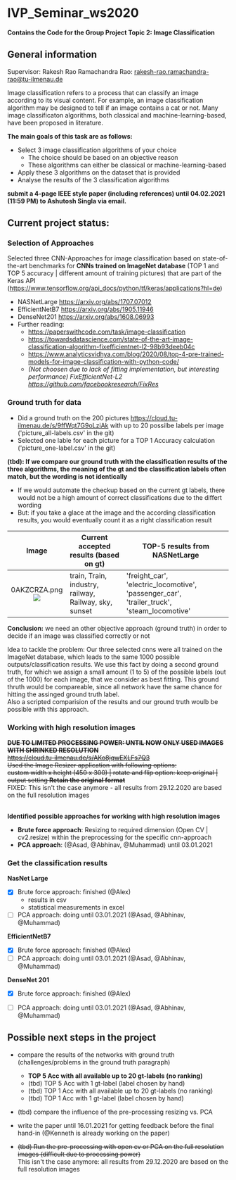 # IVP_Seminar_ws2020

**Contains the Code for the Group Project Topic 2: Image Classification**

## General information

Supervisor: Rakesh Rao Ramachandra Rao: rakesh-rao.ramachandra-rao@tu-ilmenau.de

Image classification refers to a process that can classify an image according to its visual content. 
For example, an image classification algorithm may be designed to tell if an image contains a cat or not. 
Many image classificaton algorithms, both classical and machine-learning-based, have been proposed in literature. 

**The main goals of this task are as follows:**
* Select 3 image classification algorithms of your choice
  * The choice should be based on an objective reason
  * These algorithms can either be classical or machine-learning-based
* Apply these 3 algorithms on the dataset that is provided 
* Analyse the results of the 3 classification algorithms

**submit a 4-page IEEE style paper (including references) until 04.02.2021 (11:59 PM) to Ashutosh Singla via email.**

## Current project status:
### Selection of Approaches
Selected three CNN-Approaches for image classification based on state-of-the-art benchmarks for **CNNs trained on ImageNet database** (TOP 1 and TOP 5 accuracy | different amount of training pictures) that are part of the Keras API (https://www.tensorflow.org/api_docs/python/tf/keras/applications?hl=de)
  * NASNetLarge https://arxiv.org/abs/1707.07012
  * EfficientNetB7 https://arxiv.org/abs/1905.11946
  * DenseNet201 https://arxiv.org/abs/1608.06993  
* Further reading:
  * https://paperswithcode.com/task/image-classification
  * https://towardsdatascience.com/state-of-the-art-image-classification-algorithm-fixefficientnet-l2-98b93deeb04c 
  * https://www.analyticsvidhya.com/blog/2020/08/top-4-pre-trained-models-for-image-classification-with-python-code/ 
  * *(Not choosen due to lack of fitting implementation, but interesting performance) FixEfficientNet-L2 https://github.com/facebookresearch/FixRes*
 
### Ground truth for data
* Did a ground truth on the 200 pictures https://cloud.tu-ilmenau.de/s/9ffWqt7G9oLziAk with up to 20 possilbe labels per image ('picture_all-labels.csv' in the git)
* Selected one lable for each picture for a TOP 1 Accuracy calculation ('picture_one-label.csv' in the git)

**(tbd): If we compare our ground truth with the classification results of the three algorithms, the meaning of the gt and tbe classification labels often match, but the wording is not identically**
 * If we would automate the checkup based on the current gt labels, there would not be a high amount of correct classifications due to the differt wording 
 * But: if you take a glace at the image and the according classification results, you would eventually count it as a right classification result 

|     Image    | Current accepted results (based on gt)                | TOP-5 results from NASNetLarge                                                             |
|:------------:|-------------------------------------------------------|--------------------------------------------------------------------------------------------|
| 0AKZCRZA.png <br> ![](https://drive.google.com/uc?export=view&id=14J8Lir-uKsqtujJF7GbJHduqPBLA_2dU)| train, Train, industry, railway, Railway, sky, sunset | 'freight_car', 'electric_locomotive', 'passenger_car', 'trailer_truck', 'steam_locomotive' |


**Conclusion:** we need an other objective approach (ground truth) in order to decide if an image was classified correctly or not

Idea to tackle the problem:
Our three selected cnns were all trained on the ImageNet database, which leads to the same 1000 possible outputs/classification results. We use this fact by doing a second ground truth, for which we assign a small amount (1 to 5) of the possible labels (out of the 1000) for each image, that we consider as best fitting. This ground thruth would be compareable, since all network have the same chance for hitting the assinged ground truth label.
<br> Also a scripted comparision of the results and our ground truth woulb be possible with this approach.
 
### Working with high resolution images 

~~**DUE TO LIMITED PROCESSING POWER: UNTIL NOW ONLY USED IMAGES WITH SHRINKED RESOLUTION** </br>
https://cloud.tu-ilmenau.de/s/AKo8jqwEXLFs7Q3 </br>
Used the Image Resizer application with following options: </br>
custom width x height (450 x 300) | rotate and flip option: keep original | output setting **Retain the original format**~~<br>
FIXED: This isn't the case anymore - all results from 29.12.2020 are based on the full resolution images

</br> **Identified possible approaches for working with high resolution images** 
* **Brute force approach**: Resizing to required dimension (Open CV | cv2.resize) within the preprocessing for the specific cnn-approach
* **PCA approach**: (@Asad, @Abhinav, @Muhammad) until 03.01.2021

### Get the classification results

**NasNet Large**
- [x] Brute force approach: finished (@Alex)
  * results in csv
  * statistical measurements in excel
- [ ] PCA approach: doing until 03.01.2021 (@Asad, @Abhinav, @Muhammad)

**EfficientNetB7**
- [X] Brute force approach: finished (@Alex)
- [ ] PCA approach: doing until 03.01.2021 (@Asad, @Abhinav, @Muhammad)

**DenseNet 201**
- [X] Brute force approach: finished (@Alex)
- [ ] PCA approach: doing until 03.01.2021 (@Asad, @Abhinav, @Muhammad)


## Possible next steps in the project 
* compare the results of the networks with ground truth (challenges/problems in the ground truth paragraph) 
  * **TOP 5 Acc with all available up to 20 gt-labels (no ranking)**
  * (tbd) TOP 5 Acc with 1 gt-label (label chosen by hand)
  * (tbd) TOP 1 Acc with all available up to 20 gt-labels (no ranking)
  * (tbd) TOP 1 Acc with 1 gt-label (label chosen by hand)
 
* (tbd) compare the influence of the pre-processing resizing vs. PCA

* write the paper until 16.01.2021 for getting feedback before the final hand-in (@Kenneth is already working on the paper)
 
* ~~(tbd) Run the pre-processing with open cv or PCA on the full resolution images (difficult due to processing power)~~<br>
This isn't the case anymore: all results from 29.12.2020 are based on the full resolution images
